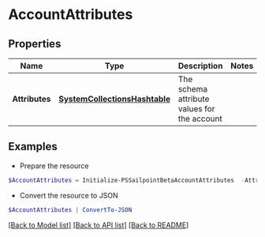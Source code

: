 # AccountAttributes
## Properties

Name | Type | Description | Notes
------------ | ------------- | ------------- | -------------
**Attributes** | [**SystemCollectionsHashtable**](.md) | The schema attribute values for the account | 

## Examples

- Prepare the resource
```powershell
$AccountAttributes = Initialize-PSSailpointBetaAccountAttributes  -Attributes {city&#x3D;Austin, displayName&#x3D;John Doe, userName&#x3D;jdoe, sAMAccountName&#x3D;jDoe, mail&#x3D;john.doe@sailpoint.com}
```

- Convert the resource to JSON
```powershell
$AccountAttributes | ConvertTo-JSON
```

[[Back to Model list]](../README.md#documentation-for-models) [[Back to API list]](../README.md#documentation-for-api-endpoints) [[Back to README]](../README.md)

